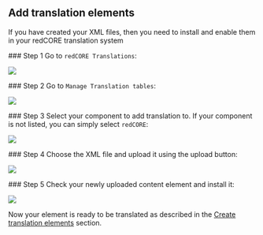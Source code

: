 ## Add translation elements 

If you have created your XML files, then you need to install and enable them in your redCORE translation system

### Step 1
Go to `redCORE Translations`:

<img src="./assets/img/translation/01.png" class="example" />

### Step 2
Go to `Manage Translation tables`:

<img src="./assets/img/translation/25.png" class="example" />

### Step 3
Select your component to add translation to.  If your component is not listed, you can simply select `redCORE`:

<img src="./assets/img/translation/26.png" class="example" />

### Step 4
Choose the XML file and upload it using the upload button:

<img src="./assets/img/translation/27.png" class="example" />

### Step 5
Check your newly uploaded content element and install it:

<img src="./assets/img/translation/28.png" class="example" />


Now your element is ready to be translated as described in the [Create translation elements](chapters/translation/create-elements.md) section.
